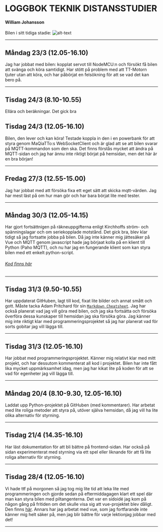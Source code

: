 # LOGGBOK TEKNIK DISTANSSTUDIER
#### William Johansson

Bilen i sitt tidiga stadie: 
![alt-text](https://github.com/abbindustrigymnasium/driverbot-abbwiljoh/blob/master/loggbok-exempel/BilBildCropped.png "Williams Bild")


-------------

## Måndag 23/3 (12.05-16.10)
Jag har jobbat med bilen: kopplat servot till NodeMCU:n och försökt få bilen att svänga och köra samtidigt. 
Har stött på problem med att TT-Motorn tjuter utan att köra, och har påbörjat en felsökning för att se vad det kan bero på. 

-------------

## Tisdag 24/3 (8.10-10.55)
Ellära och beräkningar. Det gick bra

## Tisdag 24/3 (12.05-16.10)
Bilen, den lever och kan köra! Testade koppla in den i en powerbank för att styra genom MaQiaTTo:s WebSocketClient och är glad
att se att bilen svarar på MQTT-kommandon som den ska. Det finns förstås mycket att ändra på MQTT-sidan och jag har ännu inte riktigt börjat på hemsidan, men det här är en bra början!

-------------

## Fredag 27/3 (12.55-15.00)
Jag har jobbat med att försöka fixa ett eget sätt att skicka mqtt-värden. Jag har mest läst på om hur man gör och har bara börjat lite med tester.

-------------

## Måndag 30/3 (12.05-14.15)
Har gjort fortsättnigen på räkneuppgifterna enligt Kirchhoffs ström- och spänningslagar och om seriekopplade motstånd. Det gick bra, blev klar tidigt så jag fortsatte jobba på bilen. Då jag inte känner mig jättesäker på Vue och MQTT genom javascript hade jag börjaat kolla på en klient till Python (Paho MQTT), och nu har jag en fungerande klient som kan styra bilen med ett enkelt python-script.
 
 ###### [Kod finns här](https://github.com/abbindustrigymnasium/driverbot-abbwiljoh/tree/master/loggbok-exempel/python-mqtt-test "Test-kod")

-------------

## Tisdag 31/3 (9.50-10.55)
Har uppdaterat GitHuben, lagt till kod, fixat lite bilder och annat smått och gott. Måste tacka Adam Pritchard för sin [`Markdown Cheatsheet`](https://github.com/adam-p/markdown-here/wiki/Markdown-Cheatsheet#lists "Fusklapp för markdown"). Jag har också planerat vad jag vill göra med bilen, och jag ska fortsätta och försöka överföra dessa kunskaper till hemsidan jag ska försöka göra. Jag känner mig inte riktigt klar med programmeringsprojektet så jag har planerat vad för sorts gobitar jag vill lägga till.

-------------

## Tisdag 31/3 (12.05-16.10)
Har jobbat med programmeringsprojektet. Känner mig relativt klar med mitt projekt, och har dessutom kommenterat all kod i projektet. Bilen har inte fått lika mycket uppmärksamhet idag, men jag har kikat lite på koden för att se vad för egenheter jag vill lägga till.

---

## Måndag 20/4 (8.10-9.30, 12.05-16.10)
Laddat upp Python-projektet på GitHuben (med kommentarer). Har arbetat med lite roliga metoder att styra på, utöver själva hemsidan, då jag vill ha lite olika alternativ för styrning.

---
## Tisdag 21/4 (14.35-16.10)
Har läst dokumentation för att bli bättre på frontend-sidan. Har också på sidan experimenterat med styrning via ett spel eller liknande för att få lite roliga alternativ för styrning.

---

## Tisdag 28/4 (12.05-16.10)
Vi hade ttf på morgonen så jag tog mig lite tid att leka lite med programmeringen och gjorde sedan på eftermiddagagen klart ett spel där man kan styra bilen med piltangenterna. Det var en sidoidé jag kom på någon gång på fritiden om det skulle visa sig att vue-projektet blev dåligt. Den finns [här](https://github.com/abbindustrigymnasium/driverbot-abbwiljoh/tree/master/python-control "pygame-car").
Annars har jag arbetat med vue, som jag fortfarande inte känner mig helt säker på, men jag blir bättre för varje lektionjag jobbar med det!

---
